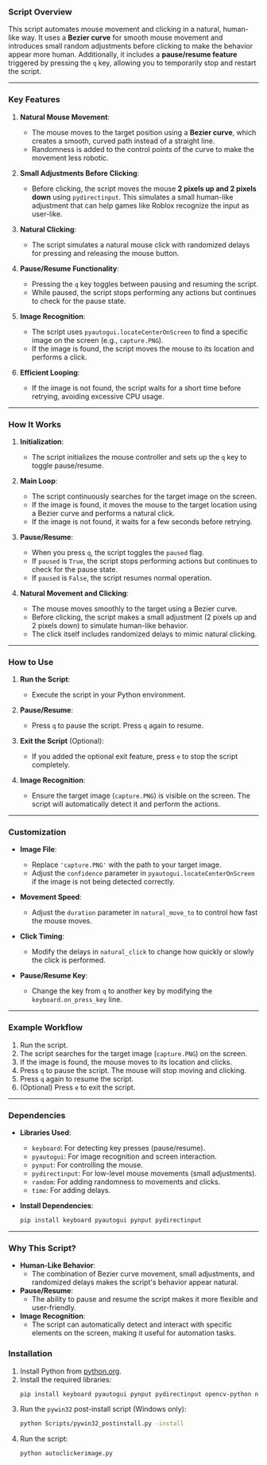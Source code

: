 ### **Script Overview**
This script automates mouse movement and clicking in a natural, human-like way. It uses a **Bezier curve** for smooth mouse movement and introduces small random adjustments before clicking to make the behavior appear more human. Additionally, it includes a **pause/resume feature** triggered by pressing the `q` key, allowing you to temporarily stop and restart the script.

---

### **Key Features**
1. **Natural Mouse Movement**:
   - The mouse moves to the target position using a **Bezier curve**, which creates a smooth, curved path instead of a straight line.
   - Randomness is added to the control points of the curve to make the movement less robotic.

2. **Small Adjustments Before Clicking**:
   - Before clicking, the script moves the mouse **2 pixels up and 2 pixels down** using `pydirectinput`. This simulates a small human-like adjustment that can help games like Roblox recognize the input as user-like.

3. **Natural Clicking**:
   - The script simulates a natural mouse click with randomized delays for pressing and releasing the mouse button.

4. **Pause/Resume Functionality**:
   - Pressing the `q` key toggles between pausing and resuming the script.
   - While paused, the script stops performing any actions but continues to check for the pause state.

5. **Image Recognition**:
   - The script uses `pyautogui.locateCenterOnScreen` to find a specific image on the screen (e.g., `capture.PNG`).
   - If the image is found, the script moves the mouse to its location and performs a click.

6. **Efficient Looping**:
   - If the image is not found, the script waits for a short time before retrying, avoiding excessive CPU usage.

---

### **How It Works**
1. **Initialization**:
   - The script initializes the mouse controller and sets up the `q` key to toggle pause/resume.

2. **Main Loop**:
   - The script continuously searches for the target image on the screen.
   - If the image is found, it moves the mouse to the target location using a Bezier curve and performs a natural click.
   - If the image is not found, it waits for a few seconds before retrying.

3. **Pause/Resume**:
   - When you press `q`, the script toggles the `paused` flag.
   - If `paused` is `True`, the script stops performing actions but continues to check for the pause state.
   - If `paused` is `False`, the script resumes normal operation.

4. **Natural Movement and Clicking**:
   - The mouse moves smoothly to the target using a Bezier curve.
   - Before clicking, the script makes a small adjustment (2 pixels up and 2 pixels down) to simulate human-like behavior.
   - The click itself includes randomized delays to mimic natural clicking.

---

### **How to Use**
1. **Run the Script**:
   - Execute the script in your Python environment.

2. **Pause/Resume**:
   - Press `q` to pause the script. Press `q` again to resume.

3. **Exit the Script** (Optional):
   - If you added the optional exit feature, press `e` to stop the script completely.

4. **Image Recognition**:
   - Ensure the target image (`capture.PNG`) is visible on the screen. The script will automatically detect it and perform the actions.

---

### **Customization**
- **Image File**:
  - Replace `'capture.PNG'` with the path to your target image.
  - Adjust the `confidence` parameter in `pyautogui.locateCenterOnScreen` if the image is not being detected correctly.

- **Movement Speed**:
  - Adjust the `duration` parameter in `natural_move_to` to control how fast the mouse moves.

- **Click Timing**:
  - Modify the delays in `natural_click` to change how quickly or slowly the click is performed.

- **Pause/Resume Key**:
  - Change the key from `q` to another key by modifying the `keyboard.on_press_key` line.

---

### **Example Workflow**
1. Run the script.
2. The script searches for the target image (`capture.PNG`) on the screen.
3. If the image is found, the mouse moves to its location and clicks.
4. Press `q` to pause the script. The mouse will stop moving and clicking.
5. Press `q` again to resume the script.
6. (Optional) Press `e` to exit the script.

---

### **Dependencies**
- **Libraries Used**:
  - `keyboard`: For detecting key presses (pause/resume).
  - `pyautogui`: For image recognition and screen interaction.
  - `pynput`: For controlling the mouse.
  - `pydirectinput`: For low-level mouse movements (small adjustments).
  - `random`: For adding randomness to movements and clicks.
  - `time`: For adding delays.

- **Install Dependencies**:
  ```bash
  pip install keyboard pyautogui pynput pydirectinput
  ```

---

### **Why This Script?**
- **Human-Like Behavior**:
  - The combination of Bezier curve movement, small adjustments, and randomized delays makes the script's behavior appear natural.
- **Pause/Resume**:
  - The ability to pause and resume the script makes it more flexible and user-friendly.
- **Image Recognition**:
  - The script can automatically detect and interact with specific elements on the screen, making it useful for automation tasks.

### **Installation**
1. Install Python from [python.org](https://www.python.org/downloads/).
2. Install the required libraries:
   ```bash
   pip install keyboard pyautogui pynput pydirectinput opencv-python numpy pywin32
   ```
3. Run the `pywin32` post-install script (Windows only):
   ```bash
   python Scripts/pywin32_postinstall.py -install
   ```
4. Run the script:
   ```bash
   python autoclickerimage.py
   ```

